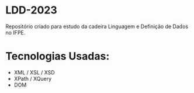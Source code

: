 # LDD-2023
Repositório criado para estudo da cadeira Linguagem e Definição de Dados no IFPE.

# Tecnologias Usadas:

* XML / XSL / XSD
* XPath / XQuery
* DOM 

